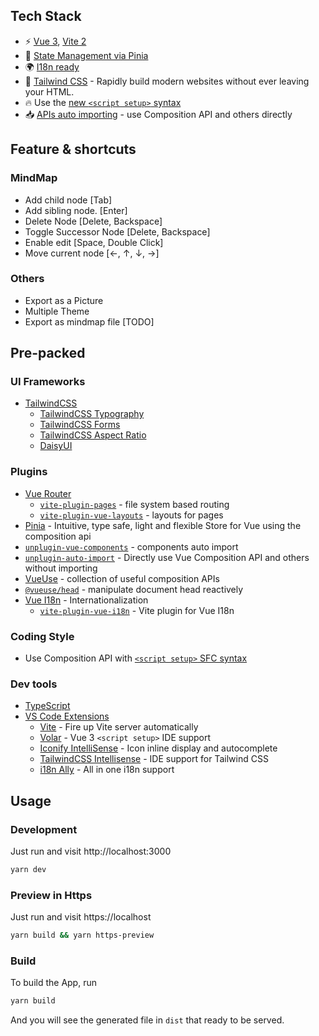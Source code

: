 ## Tech Stack

- ⚡️ [Vue 3](https://github.com/vuejs/vue-next), [Vite 2](https://github.com/vitejs/vite)
- 🍍 [State Management via Pinia](https://pinia.esm.dev/)
- 🌍 [I18n ready](./locales)
- 🎨 [Tailwind CSS](https://tailwindcss.com/) - Rapidly build modern websites without ever leaving your HTML.
- 🔥 Use the [new `<script setup>` syntax](https://github.com/vuejs/rfcs/pull/227)
- 📥 [APIs auto importing](https://github.com/antfu/unplugin-auto-import) - use Composition API and others directly

## Feature & shortcuts

### MindMap
- Add child node   [Tab]
- Add sibling node.  [Enter]
- Delete Node    [Delete, Backspace]
- Toggle Successor Node   [Delete, Backspace]
- Enable edit   [Space, Double Click]
- Move current node   [←, ↑, ↓, →]

### Others
- Export as a Picture
- Multiple Theme
- Export as mindmap file [TODO]


## Pre-packed

### UI Frameworks

- [TailwindCSS](https://tailwindcss.com/)
  - [TailwindCSS Typography](https://github.com/tailwindlabs/tailwindcss-typography)
  - [TailwindCSS Forms](https://github.com/tailwindlabs/tailwindcss-forms)
  - [TailwindCSS Aspect Ratio](https://github.com/tailwindlabs/tailwindcss-aspect-ratio)
  - [DaisyUI](https://daisyui.com/)

### Plugins

- [Vue Router](https://github.com/vuejs/vue-router)
  - [`vite-plugin-pages`](https://github.com/hannoeru/vite-plugin-pages) - file system based routing
  - [`vite-plugin-vue-layouts`](https://github.com/JohnCampionJr/vite-plugin-vue-layouts) - layouts for pages
- [Pinia](https://pinia.esm.dev) - Intuitive, type safe, light and flexible Store for Vue using the composition api
- [`unplugin-vue-components`](https://github.com/antfu/unplugin-vue-components) - components auto import
- [`unplugin-auto-import`](https://github.com/antfu/unplugin-auto-import) - Directly use Vue Composition API and others without importing
- [VueUse](https://github.com/antfu/vueuse) - collection of useful composition APIs
- [`@vueuse/head`](https://github.com/vueuse/head) - manipulate document head reactively
- [Vue I18n](https://github.com/intlify/vue-i18n-next) - Internationalization
  - [`vite-plugin-vue-i18n`](https://github.com/intlify/vite-plugin-vue-i18n) - Vite plugin for Vue I18n

### Coding Style

- Use Composition API with [`<script setup>` SFC syntax](https://github.com/vuejs/rfcs/pull/227)

### Dev tools

- [TypeScript](https://www.typescriptlang.org/)
- [VS Code Extensions](./.vscode/extensions.json)
  - [Vite](https://marketplace.visualstudio.com/items?itemName=antfu.vite) - Fire up Vite server automatically
  - [Volar](https://marketplace.visualstudio.com/items?itemName=johnsoncodehk.volar) - Vue 3 `<script setup>` IDE support
  - [Iconify IntelliSense](https://marketplace.visualstudio.com/items?itemName=antfu.iconify) - Icon inline display and autocomplete
  - [TailwindCSS Intellisense](https://marketplace.visualstudio.com/items?itemName=bradlc.vscode-tailwindcss) - IDE support for Tailwind CSS
  - [i18n Ally](https://marketplace.visualstudio.com/items?itemName=lokalise.i18n-ally) - All in one i18n support



## Usage

### Development

Just run and visit http://localhost:3000

```bash
yarn dev
```

### Preview in Https

Just run and visit https://localhost

```bash
yarn build && yarn https-preview
```

### Build

To build the App, run

```bash
yarn build
```

And you will see the generated file in `dist` that ready to be served.

